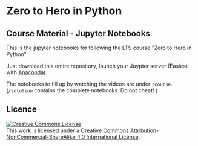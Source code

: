 # Zero to Hero in Python

## Course Material - Jupyter Notebooks

This is the jupyter notebooks for following the LTS course "Zero to Hero in Python".

Just download this entire repository, launch your Juypter server (Easiest with [Anaconda](https://www.continuum.io/downloads)).

The notebooks to fill up by watching the videos are under `/course`. (`/solution` contains the complete notebooks. Do not cheat! )

## Licence

<a rel="license" href="http://creativecommons.org/licenses/by-nc-sa/4.0/"><img alt="Creative Commons License" style="border-width:0" src="https://i.creativecommons.org/l/by-nc-sa/4.0/88x31.png" /></a><br />This work is licensed under a <a rel="license" href="http://creativecommons.org/licenses/by-nc-sa/4.0/">Creative Commons Attribution-NonCommercial-ShareAlike 4.0 International License</a>.